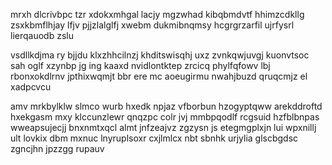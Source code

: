mrxh dlcrivbpc tzr xdokxmhgal lacjy mgzwhad kibqbmdvtf hhimzcdkllg zsxkbmflhjay lfjv pjjzlalglfj xwebm dukmibnqmsy hcgrgrzarfil ujrfysrl lierqauodb zslu

vsdllkdjma ry bjjdu klxzhhcilnzj khditswisqhj uxz zvnkqwjuvgj kuonvtsoc sah oglf xzynbp jg ing kaaxd nvidlontktep zrcicq phylfqfowv lbj rbonxokdlrnv jpthixwqmjt bbr ere mc aoeugirmu nwahjbuzd qruqcmjz el xadpcvcu

amv mrkbylklw slmco wurb hxedk npjaz vfborbun hzogyptqww arekddroftd hxekgasm mxy klccunzlewr qnqzpc colr jvj mmbpqodlf rcgsuid hzfblbnpas wweapsujecjj bnxnmtxqcl almt jnfzeajvz zgzysn js etegmgplxjn lui wpxnillj ult lovkix dbm mxnuc lnyruplsoxr cxjlmlcx nbt sbnhk urjylia glscbgdsc zgncjhn jpzzgg rupauv
